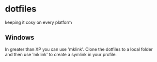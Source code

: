 # dotfiles
keeping it cosy on every platform

## Windows

In greater than XP you can use 'mklink'. Clone the dotfiles to a local folder and then use 'mklink' to create a symlink in your profile.
